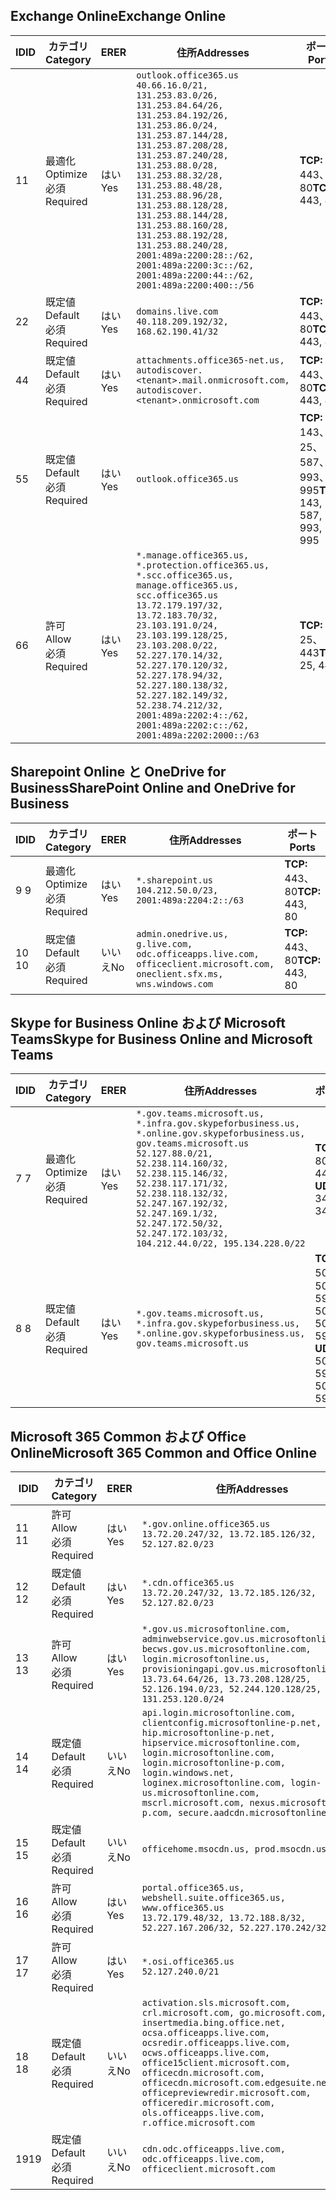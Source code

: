 <!--THIS FILE IS AUTOMATICALLY GENERATED. MANUAL CHANGES WILL BE OVERWRITTEN.-->
<!--Please contact the Office 365 Endpoints team with any questions.-->
<!--USGovGCCHigh endpoints version 2019012800-->
<!--File generated 2019-01-28 11:00:20.4062-->

## <a name="exchange-online"></a><span data-ttu-id="d246a-101">Exchange Online</span><span class="sxs-lookup"><span data-stu-id="d246a-101">Exchange Online</span></span>

<span data-ttu-id="d246a-102">ID</span><span class="sxs-lookup"><span data-stu-id="d246a-102">ID</span></span> | <span data-ttu-id="d246a-103">カテゴリ</span><span class="sxs-lookup"><span data-stu-id="d246a-103">Category</span></span> | <span data-ttu-id="d246a-104">ER</span><span class="sxs-lookup"><span data-stu-id="d246a-104">ER</span></span> | <span data-ttu-id="d246a-105">住所</span><span class="sxs-lookup"><span data-stu-id="d246a-105">Addresses</span></span> | <span data-ttu-id="d246a-106">ポート</span><span class="sxs-lookup"><span data-stu-id="d246a-106">Ports</span></span>
-- | -------------------- | --- | ------------------------------------------------------------------------------------------------------------------------------------------------------------------------------------------------------------------------------------------------------------------------------------------------------------------------------------------------------------------------------------------------------------------------------------------------ | -------------------------------
<span data-ttu-id="d246a-107">1</span><span class="sxs-lookup"><span data-stu-id="d246a-107">1</span></span> | <span data-ttu-id="d246a-108">最適化</span><span class="sxs-lookup"><span data-stu-id="d246a-108">Optimize</span></span><BR><span data-ttu-id="d246a-109">必須</span><span class="sxs-lookup"><span data-stu-id="d246a-109">Required</span></span> | <span data-ttu-id="d246a-110">はい</span><span class="sxs-lookup"><span data-stu-id="d246a-110">Yes</span></span> | `outlook.office365.us`<BR>`40.66.16.0/21, 131.253.83.0/26, 131.253.84.64/26, 131.253.84.192/26, 131.253.86.0/24, 131.253.87.144/28, 131.253.87.208/28, 131.253.87.240/28, 131.253.88.0/28, 131.253.88.32/28, 131.253.88.48/28, 131.253.88.96/28, 131.253.88.128/28, 131.253.88.144/28, 131.253.88.160/28, 131.253.88.192/28, 131.253.88.240/28, 2001:489a:2200:28::/62, 2001:489a:2200:3c::/62, 2001:489a:2200:44::/62, 2001:489a:2200:400::/56` | <span data-ttu-id="d246a-111">**TCP:** 443、80</span><span class="sxs-lookup"><span data-stu-id="d246a-111">**TCP:** 443, 80</span></span>
<span data-ttu-id="d246a-112">2</span><span class="sxs-lookup"><span data-stu-id="d246a-112">2</span></span> | <span data-ttu-id="d246a-113">既定値</span><span class="sxs-lookup"><span data-stu-id="d246a-113">Default</span></span><BR><span data-ttu-id="d246a-114">必須</span><span class="sxs-lookup"><span data-stu-id="d246a-114">Required</span></span> | <span data-ttu-id="d246a-115">はい</span><span class="sxs-lookup"><span data-stu-id="d246a-115">Yes</span></span> | `domains.live.com`<BR>`40.118.209.192/32, 168.62.190.41/32` | <span data-ttu-id="d246a-116">**TCP:** 443、80</span><span class="sxs-lookup"><span data-stu-id="d246a-116">**TCP:** 443, 80</span></span>
<span data-ttu-id="d246a-117">4</span><span class="sxs-lookup"><span data-stu-id="d246a-117">4</span></span> | <span data-ttu-id="d246a-118">既定値</span><span class="sxs-lookup"><span data-stu-id="d246a-118">Default</span></span><BR><span data-ttu-id="d246a-119">必須</span><span class="sxs-lookup"><span data-stu-id="d246a-119">Required</span></span> | <span data-ttu-id="d246a-120">はい</span><span class="sxs-lookup"><span data-stu-id="d246a-120">Yes</span></span> | `attachments.office365-net.us, autodiscover.<tenant>.mail.onmicrosoft.com, autodiscover.<tenant>.onmicrosoft.com` | <span data-ttu-id="d246a-121">**TCP:** 443、80</span><span class="sxs-lookup"><span data-stu-id="d246a-121">**TCP:** 443, 80</span></span>
<span data-ttu-id="d246a-122">5</span><span class="sxs-lookup"><span data-stu-id="d246a-122">5</span></span> | <span data-ttu-id="d246a-123">既定値</span><span class="sxs-lookup"><span data-stu-id="d246a-123">Default</span></span><BR><span data-ttu-id="d246a-124">必須</span><span class="sxs-lookup"><span data-stu-id="d246a-124">Required</span></span> | <span data-ttu-id="d246a-125">はい</span><span class="sxs-lookup"><span data-stu-id="d246a-125">Yes</span></span> | `outlook.office365.us` | <span data-ttu-id="d246a-126">**TCP:** 143、25、587、993、995</span><span class="sxs-lookup"><span data-stu-id="d246a-126">**TCP:** 143, 25, 587, 993, 995</span></span>
<span data-ttu-id="d246a-127">6</span><span class="sxs-lookup"><span data-stu-id="d246a-127">6</span></span> | <span data-ttu-id="d246a-128">許可</span><span class="sxs-lookup"><span data-stu-id="d246a-128">Allow</span></span><BR><span data-ttu-id="d246a-129">必須</span><span class="sxs-lookup"><span data-stu-id="d246a-129">Required</span></span> | <span data-ttu-id="d246a-130">はい</span><span class="sxs-lookup"><span data-stu-id="d246a-130">Yes</span></span> | `*.manage.office365.us, *.protection.office365.us, *.scc.office365.us, manage.office365.us, scc.office365.us`<BR>`13.72.179.197/32, 13.72.183.70/32, 23.103.191.0/24, 23.103.199.128/25, 23.103.208.0/22, 52.227.170.14/32, 52.227.170.120/32, 52.227.178.94/32, 52.227.180.138/32, 52.227.182.149/32, 52.238.74.212/32, 2001:489a:2202:4::/62, 2001:489a:2202:c::/62, 2001:489a:2202:2000::/63` | <span data-ttu-id="d246a-131">**TCP:** 25、443</span><span class="sxs-lookup"><span data-stu-id="d246a-131">**TCP:** 25, 443</span></span>

## <a name="sharepoint-online-and-onedrive-for-business"></a><span data-ttu-id="d246a-132">Sharepoint Online と OneDrive for Business</span><span class="sxs-lookup"><span data-stu-id="d246a-132">SharePoint Online and OneDrive for Business</span></span>

<span data-ttu-id="d246a-133">ID</span><span class="sxs-lookup"><span data-stu-id="d246a-133">ID</span></span> | <span data-ttu-id="d246a-134">カテゴリ</span><span class="sxs-lookup"><span data-stu-id="d246a-134">Category</span></span> | <span data-ttu-id="d246a-135">ER</span><span class="sxs-lookup"><span data-stu-id="d246a-135">ER</span></span> | <span data-ttu-id="d246a-136">住所</span><span class="sxs-lookup"><span data-stu-id="d246a-136">Addresses</span></span> | <span data-ttu-id="d246a-137">ポート</span><span class="sxs-lookup"><span data-stu-id="d246a-137">Ports</span></span>
-- | -------------------- | --- | ----------------------------------------------------------------------------------------------------------------------- | ----------------
<span data-ttu-id="d246a-138">9 </span><span class="sxs-lookup"><span data-stu-id="d246a-138">9</span></span> | <span data-ttu-id="d246a-139">最適化</span><span class="sxs-lookup"><span data-stu-id="d246a-139">Optimize</span></span><BR><span data-ttu-id="d246a-140">必須</span><span class="sxs-lookup"><span data-stu-id="d246a-140">Required</span></span> | <span data-ttu-id="d246a-141">はい</span><span class="sxs-lookup"><span data-stu-id="d246a-141">Yes</span></span> | `*.sharepoint.us`<BR>`104.212.50.0/23, 2001:489a:2204:2::/63` | <span data-ttu-id="d246a-142">**TCP:** 443、80</span><span class="sxs-lookup"><span data-stu-id="d246a-142">**TCP:** 443, 80</span></span>
<span data-ttu-id="d246a-143">10  </span><span class="sxs-lookup"><span data-stu-id="d246a-143">10</span></span> | <span data-ttu-id="d246a-144">既定値</span><span class="sxs-lookup"><span data-stu-id="d246a-144">Default</span></span><BR><span data-ttu-id="d246a-145">必須</span><span class="sxs-lookup"><span data-stu-id="d246a-145">Required</span></span> | <span data-ttu-id="d246a-146">いいえ</span><span class="sxs-lookup"><span data-stu-id="d246a-146">No</span></span> | `admin.onedrive.us, g.live.com, odc.officeapps.live.com, officeclient.microsoft.com, oneclient.sfx.ms, wns.windows.com` | <span data-ttu-id="d246a-147">**TCP:** 443、80</span><span class="sxs-lookup"><span data-stu-id="d246a-147">**TCP:** 443, 80</span></span>

## <a name="skype-for-business-online-and-microsoft-teams"></a><span data-ttu-id="d246a-148">Skype for Business Online および Microsoft Teams</span><span class="sxs-lookup"><span data-stu-id="d246a-148">Skype for Business Online and Microsoft Teams</span></span>

<span data-ttu-id="d246a-149">ID</span><span class="sxs-lookup"><span data-stu-id="d246a-149">ID</span></span> | <span data-ttu-id="d246a-150">カテゴリ</span><span class="sxs-lookup"><span data-stu-id="d246a-150">Category</span></span> | <span data-ttu-id="d246a-151">ER</span><span class="sxs-lookup"><span data-stu-id="d246a-151">ER</span></span> | <span data-ttu-id="d246a-152">住所</span><span class="sxs-lookup"><span data-stu-id="d246a-152">Addresses</span></span> | <span data-ttu-id="d246a-153">ポート</span><span class="sxs-lookup"><span data-stu-id="d246a-153">Ports</span></span>
-- | -------------------- | --- | --------------------------------------------------------------------------------------------------------------------------------------------------------------------------------------------------------------------------------------------------------------------------------------------------------------------------------- | --------------------------------------------------
<span data-ttu-id="d246a-154">7 </span><span class="sxs-lookup"><span data-stu-id="d246a-154">7</span></span> | <span data-ttu-id="d246a-155">最適化</span><span class="sxs-lookup"><span data-stu-id="d246a-155">Optimize</span></span><BR><span data-ttu-id="d246a-156">必須</span><span class="sxs-lookup"><span data-stu-id="d246a-156">Required</span></span> | <span data-ttu-id="d246a-157">はい</span><span class="sxs-lookup"><span data-stu-id="d246a-157">Yes</span></span> | `*.gov.teams.microsoft.us, *.infra.gov.skypeforbusiness.us, *.online.gov.skypeforbusiness.us, gov.teams.microsoft.us`<BR>`52.127.88.0/21, 52.238.114.160/32, 52.238.115.146/32, 52.238.117.171/32, 52.238.118.132/32, 52.247.167.192/32, 52.247.169.1/32, 52.247.172.50/32, 52.247.172.103/32, 104.212.44.0/22, 195.134.228.0/22` | <span data-ttu-id="d246a-158">**TCP:** 443、80</span><span class="sxs-lookup"><span data-stu-id="d246a-158">**TCP:** 443, 80</span></span><BR><span data-ttu-id="d246a-159">**UDP:** 3478</span><span class="sxs-lookup"><span data-stu-id="d246a-159">**UDP:** 3478</span></span>
<span data-ttu-id="d246a-160">8 </span><span class="sxs-lookup"><span data-stu-id="d246a-160">8</span></span> | <span data-ttu-id="d246a-161">既定値</span><span class="sxs-lookup"><span data-stu-id="d246a-161">Default</span></span><BR><span data-ttu-id="d246a-162">必須</span><span class="sxs-lookup"><span data-stu-id="d246a-162">Required</span></span> | <span data-ttu-id="d246a-163">はい</span><span class="sxs-lookup"><span data-stu-id="d246a-163">Yes</span></span> | `*.gov.teams.microsoft.us, *.infra.gov.skypeforbusiness.us, *.online.gov.skypeforbusiness.us, gov.teams.microsoft.us` | <span data-ttu-id="d246a-164">**TCP:** 5061、50000-59999</span><span class="sxs-lookup"><span data-stu-id="d246a-164">**TCP:** 5061, 50000-59999</span></span><BR><span data-ttu-id="d246a-165">**UDP:** 50000-59999</span><span class="sxs-lookup"><span data-stu-id="d246a-165">**UDP:** 50000-59999</span></span>

## <a name="microsoft-365-common-and-office-online"></a><span data-ttu-id="d246a-166">Microsoft 365 Common および Office Online</span><span class="sxs-lookup"><span data-stu-id="d246a-166">Microsoft 365 Common and Office Online</span></span>

<span data-ttu-id="d246a-167">ID</span><span class="sxs-lookup"><span data-stu-id="d246a-167">ID</span></span> | <span data-ttu-id="d246a-168">カテゴリ</span><span class="sxs-lookup"><span data-stu-id="d246a-168">Category</span></span> | <span data-ttu-id="d246a-169">ER</span><span class="sxs-lookup"><span data-stu-id="d246a-169">ER</span></span> | <span data-ttu-id="d246a-170">住所</span><span class="sxs-lookup"><span data-stu-id="d246a-170">Addresses</span></span> | <span data-ttu-id="d246a-171">ポート</span><span class="sxs-lookup"><span data-stu-id="d246a-171">Ports</span></span>
-- | ------------------- | --- | ---------------------------------------------------------------------------------------------------------------------------------------------------------------------------------------------------------------------------------------------------------------------------------------------------------------------------------------------------------------------------------------------- | ----------------
<span data-ttu-id="d246a-172">11 </span><span class="sxs-lookup"><span data-stu-id="d246a-172">11</span></span> | <span data-ttu-id="d246a-173">許可</span><span class="sxs-lookup"><span data-stu-id="d246a-173">Allow</span></span><BR><span data-ttu-id="d246a-174">必須</span><span class="sxs-lookup"><span data-stu-id="d246a-174">Required</span></span> | <span data-ttu-id="d246a-175">はい</span><span class="sxs-lookup"><span data-stu-id="d246a-175">Yes</span></span> | `*.gov.online.office365.us`<BR>`13.72.20.247/32, 13.72.185.126/32, 52.127.82.0/23` | <span data-ttu-id="d246a-176">**TCP:** 443</span><span class="sxs-lookup"><span data-stu-id="d246a-176">**TCP:** 443</span></span>
<span data-ttu-id="d246a-177">12 </span><span class="sxs-lookup"><span data-stu-id="d246a-177">12</span></span> | <span data-ttu-id="d246a-178">既定値</span><span class="sxs-lookup"><span data-stu-id="d246a-178">Default</span></span><BR><span data-ttu-id="d246a-179">必須</span><span class="sxs-lookup"><span data-stu-id="d246a-179">Required</span></span> | <span data-ttu-id="d246a-180">はい</span><span class="sxs-lookup"><span data-stu-id="d246a-180">Yes</span></span> | `*.cdn.office365.us`<BR>`13.72.20.247/32, 13.72.185.126/32, 52.127.82.0/23` | <span data-ttu-id="d246a-181">**TCP:** 443</span><span class="sxs-lookup"><span data-stu-id="d246a-181">**TCP:** 443</span></span>
<span data-ttu-id="d246a-182">13 </span><span class="sxs-lookup"><span data-stu-id="d246a-182">13</span></span> | <span data-ttu-id="d246a-183">許可</span><span class="sxs-lookup"><span data-stu-id="d246a-183">Allow</span></span><BR><span data-ttu-id="d246a-184">必須</span><span class="sxs-lookup"><span data-stu-id="d246a-184">Required</span></span> | <span data-ttu-id="d246a-185">はい</span><span class="sxs-lookup"><span data-stu-id="d246a-185">Yes</span></span> | `*.gov.us.microsoftonline.com, adminwebservice.gov.us.microsoftonline.com, becws.gov.us.microsoftonline.com, login.microsoftonline.us, provisioningapi.gov.us.microsoftonline.com`<BR>`13.73.64.64/26, 13.73.208.128/25, 52.126.194.0/23, 52.244.120.128/25, 131.253.120.0/24` | <span data-ttu-id="d246a-186">**TCP:** 443</span><span class="sxs-lookup"><span data-stu-id="d246a-186">**TCP:** 443</span></span>
<span data-ttu-id="d246a-187">14 </span><span class="sxs-lookup"><span data-stu-id="d246a-187">14</span></span> | <span data-ttu-id="d246a-188">既定値</span><span class="sxs-lookup"><span data-stu-id="d246a-188">Default</span></span><BR><span data-ttu-id="d246a-189">必須</span><span class="sxs-lookup"><span data-stu-id="d246a-189">Required</span></span> | <span data-ttu-id="d246a-190">いいえ</span><span class="sxs-lookup"><span data-stu-id="d246a-190">No</span></span> | `api.login.microsoftonline.com, clientconfig.microsoftonline-p.net, hip.microsoftonline-p.net, hipservice.microsoftonline.com, login.microsoftonline.com, login.microsoftonline-p.com, login.windows.net, loginex.microsoftonline.com, login-us.microsoftonline.com, mscrl.microsoft.com, nexus.microsoftonline-p.com, secure.aadcdn.microsoftonline-p.com` | <span data-ttu-id="d246a-191">**TCP:** 443</span><span class="sxs-lookup"><span data-stu-id="d246a-191">**TCP:** 443</span></span>
<span data-ttu-id="d246a-192">15 </span><span class="sxs-lookup"><span data-stu-id="d246a-192">15</span></span> | <span data-ttu-id="d246a-193">既定値</span><span class="sxs-lookup"><span data-stu-id="d246a-193">Default</span></span><BR><span data-ttu-id="d246a-194">必須</span><span class="sxs-lookup"><span data-stu-id="d246a-194">Required</span></span> | <span data-ttu-id="d246a-195">いいえ</span><span class="sxs-lookup"><span data-stu-id="d246a-195">No</span></span> | `officehome.msocdn.us, prod.msocdn.us` | <span data-ttu-id="d246a-196">**TCP:** 443、80</span><span class="sxs-lookup"><span data-stu-id="d246a-196">**TCP:** 443, 80</span></span>
<span data-ttu-id="d246a-197">16 </span><span class="sxs-lookup"><span data-stu-id="d246a-197">16</span></span> | <span data-ttu-id="d246a-198">許可</span><span class="sxs-lookup"><span data-stu-id="d246a-198">Allow</span></span><BR><span data-ttu-id="d246a-199">必須</span><span class="sxs-lookup"><span data-stu-id="d246a-199">Required</span></span> | <span data-ttu-id="d246a-200">はい</span><span class="sxs-lookup"><span data-stu-id="d246a-200">Yes</span></span> | `portal.office365.us, webshell.suite.office365.us, www.office365.us`<BR>`13.72.179.48/32, 13.72.188.8/32, 52.227.167.206/32, 52.227.170.242/32` | <span data-ttu-id="d246a-201">**TCP:** 443、80</span><span class="sxs-lookup"><span data-stu-id="d246a-201">**TCP:** 443, 80</span></span>
<span data-ttu-id="d246a-202">17 </span><span class="sxs-lookup"><span data-stu-id="d246a-202">17</span></span> | <span data-ttu-id="d246a-203">許可</span><span class="sxs-lookup"><span data-stu-id="d246a-203">Allow</span></span><BR><span data-ttu-id="d246a-204">必須</span><span class="sxs-lookup"><span data-stu-id="d246a-204">Required</span></span> | <span data-ttu-id="d246a-205">はい</span><span class="sxs-lookup"><span data-stu-id="d246a-205">Yes</span></span> | `*.osi.office365.us`<BR>`52.127.240.0/21` | <span data-ttu-id="d246a-206">**TCP:** 443</span><span class="sxs-lookup"><span data-stu-id="d246a-206">**TCP:** 443</span></span>
<span data-ttu-id="d246a-207">18 </span><span class="sxs-lookup"><span data-stu-id="d246a-207">18</span></span> | <span data-ttu-id="d246a-208">既定値</span><span class="sxs-lookup"><span data-stu-id="d246a-208">Default</span></span><BR><span data-ttu-id="d246a-209">必須</span><span class="sxs-lookup"><span data-stu-id="d246a-209">Required</span></span> | <span data-ttu-id="d246a-210">いいえ</span><span class="sxs-lookup"><span data-stu-id="d246a-210">No</span></span> | `activation.sls.microsoft.com, crl.microsoft.com, go.microsoft.com, insertmedia.bing.office.net, ocsa.officeapps.live.com, ocsredir.officeapps.live.com, ocws.officeapps.live.com, office15client.microsoft.com, officecdn.microsoft.com, officecdn.microsoft.com.edgesuite.net, officepreviewredir.microsoft.com, officeredir.microsoft.com, ols.officeapps.live.com, r.office.microsoft.com` | <span data-ttu-id="d246a-211">**TCP:** 443、80</span><span class="sxs-lookup"><span data-stu-id="d246a-211">**TCP:** 443, 80</span></span>
<span data-ttu-id="d246a-212">19</span><span class="sxs-lookup"><span data-stu-id="d246a-212">19</span></span> | <span data-ttu-id="d246a-213">既定値</span><span class="sxs-lookup"><span data-stu-id="d246a-213">Default</span></span><BR><span data-ttu-id="d246a-214">必須</span><span class="sxs-lookup"><span data-stu-id="d246a-214">Required</span></span> | <span data-ttu-id="d246a-215">いいえ</span><span class="sxs-lookup"><span data-stu-id="d246a-215">No</span></span> | `cdn.odc.officeapps.live.com, odc.officeapps.live.com, officeclient.microsoft.com` | <span data-ttu-id="d246a-216">**TCP:** 443、80</span><span class="sxs-lookup"><span data-stu-id="d246a-216">**TCP:** 443, 80</span></span>

